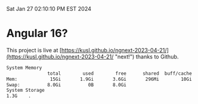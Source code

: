 Sat Jan 27 02:10:10 PM EST 2024

# Angular 16?


This project is live at [https://kusl.github.io/ngnext-2023-04-21/](https://kusl.github.io/ngnext-2023-04-21/ "next!") thanks to Github.

```bash
System Memory
               total        used        free      shared  buff/cache   available
Mem:            15Gi       1.9Gi       3.6Gi       296Mi        10Gi        13Gi
Swap:          8.0Gi          0B       8.0Gi
System Storage
1.3G	.
```
```bash
